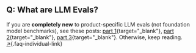 ## Q: What are LLM Evals?

If you are **completely new** to product-specific LLM evals (not foundation model benchmarks), see these posts: [part 1](https://hamel.dev/evals){target="_blank"}, [part 2](https://hamel.dev/llm-judge/){target="_blank"}, [part 3](https://hamel.dev/field-guide){target="_blank"}.  Otherwise, keep reading. [↗](/blog/posts/evals-faq/what-are-llm-evals.html){.faq-individual-link}